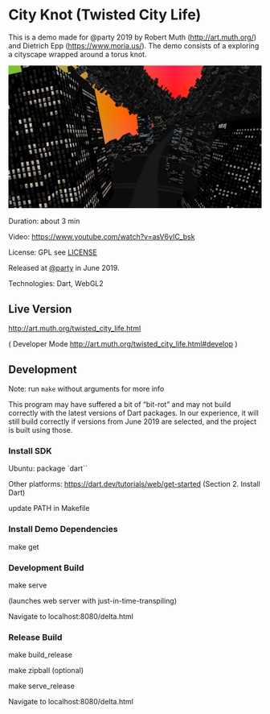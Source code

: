 # City Knot (Twisted City Life)

This is a demo made for @party 2019 by Robert Muth (http://art.muth.org/) and Dietrich Epp (https://www.moria.us/). The demo consists of a exploring a cityscape wrapped around a torus knot.

![Screenshot of demo](screenshot_01.jpg)

Duration: about 3 min

Video: https://www.youtube.com/watch?v=asV6yIC_bsk

License: GPL see [LICENSE](LICENSE)

Released at [@party](http://atparty-demoscene.net) in June 2019.

Technologies: Dart, WebGL2

## Live Version

http://art.muth.org/twisted_city_life.html

( Developer Mode http://art.muth.org/twisted_city_life.html#develop )

## Development

Note: run `make` without arguments for more info

This program may have suffered a bit of “bit-rot” and may not build correctly with the latest versions of Dart packages. In our experience, it will still build correctly if versions from June 2019 are selected, and the project is built using those.

### Install SDK

Ubuntu: package `dart``

Other platforms: https://dart.dev/tutorials/web/get-started (Section 2. Install Dart)

update PATH in Makefile

### Install Demo Dependencies

make get

### Development Build

make serve

(launches web server with just-in-time-transpiling)

Navigate to localhost:8080/delta.html

### Release Build

make build_release

make zipball (optional)

make serve_release

Navigate to localhost:8080/delta.html
